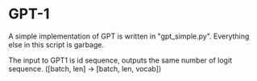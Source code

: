 # GPT-1

A simple implementation of GPT is written in "gpt_simple.py". Everything else in this script is garbage.


The input to GPT1 is id sequence, outputs the same number of logit sequence. ([batch, len] -> [batch, len, vocab])

